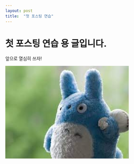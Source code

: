 ```yaml
---
layout: post
title:  "첫 포스팅 연습"
---
```


# 첫 포스팅 연습 용 글입니다.

앞으로 열심히 쓰자!



<img src="../images/2021-11-15-first/이미지1.jpg" alt="이미지1" style="zoom:150%;" />
